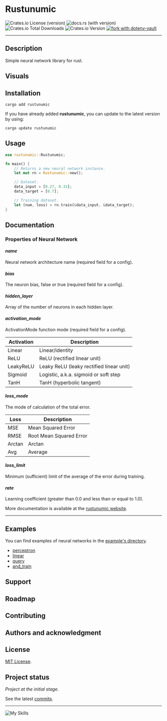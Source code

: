 # Rustunumic

![Crates.io License (version)](https://img.shields.io/crates/l/rustunumic/0.1.0?style=flat)
![docs.rs (with version)](https://img.shields.io/docsrs/rustunumic/0.1.0?style=flat&logo=docs.rs)
![Crates.io Total Downloads](https://img.shields.io/crates/d/rustunumic?style=flat&logo=rust)
![Crates.io Version](https://img.shields.io/crates/v/rustunumic?style=flat&logo=rust&label=rustunumic)
[![fork with dotenv-vault](https://badge.dotenv.org/fork.svg?r=1)](https://vault.dotenv.org/project/vlt_ea1a620a9e0e1bad96488e86eff7a82a82b6eef20c8d40c0ae0bac94029e6191/example)

---

## Description

Simple neural network library for rust.

## Visuals

## Installation

```shell
cargo add rustunumic
```

If you have already added **rustunumic**, you can update to the latest version by using:

```shell
cargo update rustunumic
```

## Usage

```rust
use rustunumic::Rustunumic;

fn main() {
    // Returns a new neural network instance.
    let mut rn = Rustunumic::new();

    // Dataset.
    data_input = [0.27, 0.31];
    data_target = [0.7];

    // Training dataset.
    let (num, loss) = rn.train(&data_input, &data_target);
}
```

## Documentation

### Properties of Neural Network

#### _name_

Neural network architecture name (required field for a config).

#### _bias_

The neuron bias, false or true (required field for a config).

#### _hidden_layer_

Array of the number of neurons in each hidden layer.

#### _activation_mode_

ActivationMode function mode (required field for a config).

| Activation | Description                              |
|------------|------------------------------------------|
| Linear     | Linear/identity                          |
| ReLU       | ReLU (rectified linear unit)             |
| LeakyReLU  | Leaky ReLU (leaky rectified linear unit) |
| Sigmoid    | Logistic, a.k.a. sigmoid or soft step    |
| TanH       | TanH (hyperbolic tangent)                |

#### _loss_mode_

The mode of calculation of the total error.

| Loss   | Description             |
|--------|-------------------------|
| MSE    | Mean Squared Error      |
| RMSE   | Root Mean Squared Error |
| Arctan | Arctan                  |
| Avg    | Average                 |

#### _loss_limit_

Minimum (sufficient) limit of the average of the error during training.

#### _rate_

Learning coefficient (greater than 0.0 and less than or equal to 1.0).

More documentation is available at the [rustunumic website](https://teratron.github.io/rustunumic).

---

## Examples

You can find examples of neural networks in the [example's directory](examples).

- [perceptron](examples/perceptron)
- [linear](examples/linear)
- [query](examples/query)
- [and_train](examples/and_train)

## Support

## Roadmap

## Contributing

## Authors and acknowledgment

## License

[MIT License](LICENSE).

## Project status

_Project at the initial stage._

See the latest [commits](https://github.com/teratron/rustunumic/commits/master).

---

![My Skills](https://skillicons.dev/icons?i=python,golang,rust,git,github)
